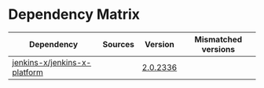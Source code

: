 # Dependency Matrix

Dependency | Sources | Version | Mismatched versions
---------- | ------- | ------- | -------------------
[jenkins-x/jenkins-x-platform](https://github.com/jenkins-x/jenkins-x-platform) |  | [2.0.2336](https://github.com/jenkins-x/jenkins-x-platform/releases/tag/v2.0.2336) | 
